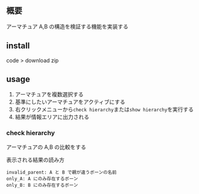 ## 概要

アーマチュア A,B の構造を検証する機能を実装する

## install
code > download zip

## usage

1. アーマチュアを複数選択する
2. 基準にしたいアーマチュアをアクティブにする
3. 右クリックメニューから`check hierarchy`または`show hierarchy`を実行する
4. 結果が情報エリアに出力される

### check hierarchy

アーマチュアの A,B の比較をする

表示される結果の読み方

```
invalid_parent: A と B で親が違うボーンの名前
only_A: A にのみ存在するボーン
only_B: B にのみ存在するボーン
```
